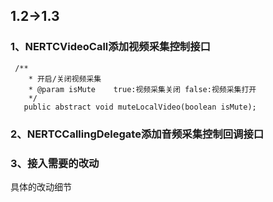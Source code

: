 ## 1.2->1.3

### 1、NERTCVideoCall添加视频采集控制接口

```
 /**
   	* 开启/关闭视频采集
   	* @param isMute    true:视频采集关闭 false:视频采集打开
   	*/
   public abstract void muteLocalVideo(boolean isMute);
```


### 2、NERTCCallingDelegate添加音频采集控制回调接口



### 3、接入需要的改动
具体的改动细节